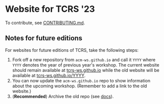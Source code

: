 # Website for TCRS '23

To contribute, see [CONTRIBUTING.md](CONTRIBUTING.md).

## Notes for future editions
For websites for future editions of TCRS, take the following steps:
1. Fork off a new repository from `acm-ws.github.io` and call it `YYYY` where `YYYY` denotes the year of previous year's workshop.
The current website should remain available at [tcrs-ws.github.io](https://tcrs-ws.github.io/) while the old website will be available at [tcrs-ws.github.io/YYYY](https://tcrs-ws.github.io/YYYY).
2. You can now update the `acm-ws.github.io` repo to show information about the upcoming workshop. (Remember to add a link to the old website.)
3. (**Recommended**) Archive the old repo (see [docs](https://docs.github.com/en/repositories/archiving-a-github-repository/archiving-repositories)).

